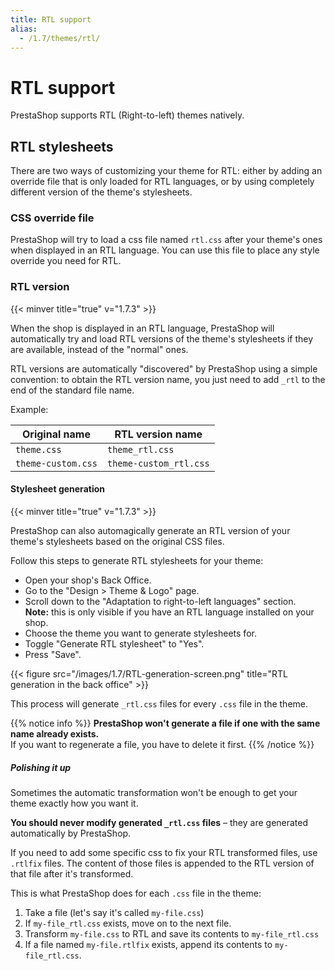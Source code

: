 ```yaml
---
title: RTL support
alias:
  - /1.7/themes/rtl/
---
```


# RTL support

PrestaShop supports RTL (Right-to-left) themes natively.

## RTL stylesheets

There are two ways of customizing your theme for RTL: either by adding an override file that is only loaded for RTL languages, or by using completely different version of the theme's stylesheets.

### CSS override file

PrestaShop will try to load a css file named `rtl.css` after your theme's ones when displayed in an RTL language. You can use this file to place any style override you need for RTL.

### RTL version
{{< minver title="true" v="1.7.3" >}}

When the shop is displayed in an RTL language, PrestaShop will automatically try and load RTL versions of the theme's stylesheets if they are available, instead of the "normal" ones.

RTL versions are automatically "discovered" by PrestaShop using a simple convention: to obtain the RTL version name, you just need to add `_rtl` to the end of the standard file name.

Example:

| Original name | RTL version name
|---------------|----------
|`theme.css`    | `theme_rtl.css`
|`theme-custom.css` | `theme-custom_rtl.css`

#### Stylesheet generation
{{< minver title="true" v="1.7.3" >}}

PrestaShop can also automagically generate an RTL version of your theme's stylesheets based on the original CSS files.

Follow this steps to generate RTL stylesheets for your theme:

* Open your shop's Back Office.
* Go to the "Design > Theme & Logo" page.
* Scroll down to the "Adaptation to right-to-left languages" section.<br>
 **Note:** this is only visible if you have an RTL language installed on your shop.
* Choose the theme you want to generate stylesheets for.
* Toggle "Generate RTL stylesheet" to "Yes".
* Press "Save".

{{< figure src="/images/1.7/RTL-generation-screen.png" title="RTL generation in the back office" >}}

This process will generate `_rtl.css` files for every `.css` file in the theme.

{{% notice info %}}
**PrestaShop won't generate a file if one with the same name already exists.**<br>
If you want to regenerate a file, you have to delete it first.
{{% /notice %}}

##### Polishing it up

Sometimes the automatic transformation won't be enough to get your theme exactly how you want it.

**You should never modify generated `_rtl.css` files** – they are generated automatically by PrestaShop.

If you need to add some specific css to fix your RTL transformed files, use `.rtlfix` files. The content of those files is appended to the RTL version of that file after it's transformed.

This is what PrestaShop does for each `.css` file in the theme:

1. Take a file (let's say it's called `my-file.css`)
2. If `my-file_rtl.css` exists, move on to the next file.
3. Transform `my-file.css` to RTL and save its contents to `my-file_rtl.css`
4. If a file named `my-file.rtlfix` exists, append its contents to `my-file_rtl.css`.
